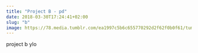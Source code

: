 ```yaml
---
title: "Project B - pd"
date: 2018-03-30T17:24:41+02:00
slug: "b"
image: https://78.media.tumblr.com/ea1997c5b6c655770292d2f62f0b0f61/tumblr_osxwtt7uZG1twkjb3o1_1280.png
---
```



project b ylo
